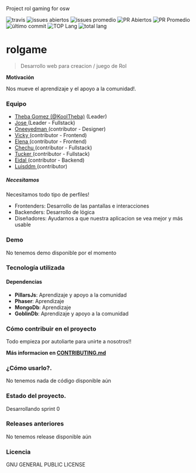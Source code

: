 Project rol gaming for osw

<!-- ![header](../img/OSW-project-GitHub-template-header.jpg) -->

![travis](https://img.shields.io/travis/{{USER}}/{{REPO}}.svg)
![issues abiertos](https://img.shields.io/github/issues/{{USER}}/{{REPO}}.svg)
![issues promedio](https://img.shields.io/issuestats/i/github/{{USER}}/{{REPO}}.svg)
![PR Abiertos](https://img.shields.io/github/issues-pr/{{USER}}/{{REPO}}.svg)
![PR Promedio](https://img.shields.io/issuestats/p/github/{{USER}}/{{REPO}}.svg)
![último commit](https://img.shields.io/github/last-commit/{{USER}}/{{REPO}}/{{RAMA}}.svg)
![TOP Lang](https://img.shields.io/github/languages/top/{{USER}}/{{REPO}}.svg)
![total lang](https://img.shields.io/github/languages/count/{{USER}}/{{REPO}}.svg)

# rolgame

> Desarrollo web para creacion / juego de Rol

<!-- ![Logo de {{proyecto}}]({{LOGO URL}}) -->

<!-- {{En esta sección haremos una breve descripción de lo que va hacer nuestro proyecto}} -->

**Motivación**

Nos mueve el aprendizaje y el apoyo a la comunidad!.

### Equipo
 - [ Theba Gomez (@KoolTheba)](https://github.com/integrante1) (Leader)
 - [ Jose ](https://github.com/Josheriff) (Leader - Fullstack)
 - [ Oneeyedman ](https://github.com/oneeyedman) (contributor - Designer)
 - [ Vicky ](https://github.com/Vickysolo) (contributor - Frontend)
 - [ Elena ](https://github.com/ElenaMLopez) (contributor - Frontend)
 - [ Chechu ](https://github.com/Xexuline) (contributor - Fullstack)
 - [ Tucker ](https://github.com/TuckerDS) (contributor - Fullstack)
 - [ Eidal ](https://github.com/eidal) (contributor - Backend)
 - [ Luisddm ](https://github.com/luisddm) (contributor)

<!-- ##### Agradecimientos

 - [{{Nombre}} {{@usuario}}](ghitub.com/integrante1) ({{Detalles}})
 - ... -->

##### Necesitamos

Necesitamos todo tipo de perfiles!

 - Frontenders: Desarrollo de las pantallas e interacciones
 - Backenders: Desarrollo de lógica 
 - Diseñadores: Ayudarnos a que nuestra aplicacion se vea mejor y más usable 

### Demo

No tenemos demo disponible por el momento

### Tecnología utilizada

#### Dependencias
- **PillarsJs**: Aprendizaje y apoyo a la comunidad
- **Phaser**:  Aprendizaje 
- **MongoDb**:  Aprendizaje
- **GoblinDb**:  Aprendizaje y apoyo a la comunidad
 

### Cómo contribuir en el proyecto
Todo empieza por autoliarte para unirte a nosotros!!

**Más informacion en [CONTRIBUTING.md](CONTRIBUTING.md)**

### ¿Cómo usarlo?.

No tenemos nada de código disponible aún
<!--#### TL:DR;

{{Definición rápida y sencilla de como descargarse el proyecto y empezar a trabajar con el en local}}

#### Instalación

{{Cómo hacer que funcione el proyecto en una máquina de forma local, descríbelo de forma detallada y paso por paso.}} -->


### Estado del proyecto.

Desarrollando sprint 0


### Releases anteriores

<!-- #### [{{Fecha}} {{Nombre release}} {{Version}}]({{Link a la release}})
- {{Feature añadido o bug resuelto}}. [{{Número del issues}}]({{Link al issue}})
- ... -->
No tenemos release disponible aún

### Licencia

GNU GENERAL PUBLIC LICENSE

<!-- ![footer](../img/OSW-project-GitHub-template-footer.jpg) -->
